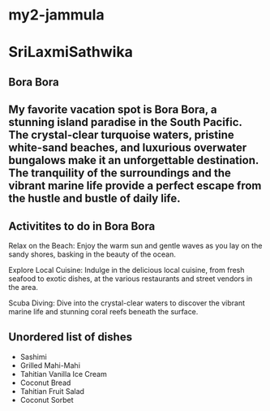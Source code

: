 # my2-jammula
# SriLaxmiSathwika
## Bora Bora

My favorite vacation spot is **Bora Bora**, a stunning island paradise in the South Pacific. The crystal-clear turquoise waters, pristine white-sand beaches, and luxurious overwater bungalows make it an unforgettable destination. The tranquility of the surroundings and the vibrant marine life provide a perfect escape from the hustle and bustle of daily life.
------------------------------------------------------------
## Activitites to do in Bora Bora
Relax on the Beach: Enjoy the warm sun and gentle waves as you lay on the sandy shores, basking in the beauty of the ocean.

Explore Local Cuisine: Indulge in the delicious local cuisine, from fresh seafood to exotic dishes, at the various restaurants and street vendors in the area.

Scuba Diving: Dive into the crystal-clear waters to discover the vibrant marine life and stunning coral reefs beneath the surface.
## Unordered list of dishes
- Sashimi
- Grilled Mahi-Mahi
- Tahitian Vanilla Ice Cream
- Coconut Bread
- Tahitian Fruit Salad
- Coconut Sorbet
